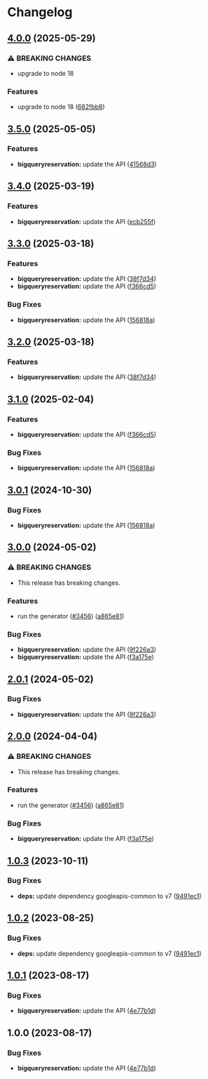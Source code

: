 # Changelog

## [4.0.0](https://github.com/googleapis/google-api-nodejs-client/compare/bigqueryreservation-v3.5.0...bigqueryreservation-v4.0.0) (2025-05-29)


### ⚠ BREAKING CHANGES

* upgrade to node 18

### Features

* upgrade to node 18 ([682fbb8](https://github.com/googleapis/google-api-nodejs-client/commit/682fbb869189ae92b3e9a194d37d0548af0c1f92))

## [3.5.0](https://github.com/googleapis/google-api-nodejs-client/compare/bigqueryreservation-v3.4.0...bigqueryreservation-v3.5.0) (2025-05-05)


### Features

* **bigqueryreservation:** update the API ([41568d3](https://github.com/googleapis/google-api-nodejs-client/commit/41568d305e50aff9655c07b80ce30f9d8034a77e))

## [3.4.0](https://github.com/googleapis/google-api-nodejs-client/compare/bigqueryreservation-v3.3.0...bigqueryreservation-v3.4.0) (2025-03-19)


### Features

* **bigqueryreservation:** update the API ([ecb255f](https://github.com/googleapis/google-api-nodejs-client/commit/ecb255fcb26b389d57cf3c3b2b0f3e4a014b4270))

## [3.3.0](https://github.com/googleapis/google-api-nodejs-client/compare/bigqueryreservation-v3.2.0...bigqueryreservation-v3.3.0) (2025-03-18)


### Features

* **bigqueryreservation:** update the API ([38f7d34](https://github.com/googleapis/google-api-nodejs-client/commit/38f7d341b3cb269d714874ed40f15a5d04597c90))
* **bigqueryreservation:** update the API ([f366cd5](https://github.com/googleapis/google-api-nodejs-client/commit/f366cd512bc83c610bc6bcd5e5358a0f4fc259f3))


### Bug Fixes

* **bigqueryreservation:** update the API ([156818a](https://github.com/googleapis/google-api-nodejs-client/commit/156818a600e87b5bb5067aee24009c8c410bef54))

## [3.2.0](https://github.com/googleapis/google-api-nodejs-client/compare/bigqueryreservation-v3.1.0...bigqueryreservation-v3.2.0) (2025-03-18)


### Features

* **bigqueryreservation:** update the API ([38f7d34](https://github.com/googleapis/google-api-nodejs-client/commit/38f7d341b3cb269d714874ed40f15a5d04597c90))

## [3.1.0](https://github.com/googleapis/google-api-nodejs-client/compare/bigqueryreservation-v3.0.1...bigqueryreservation-v3.1.0) (2025-02-04)


### Features

* **bigqueryreservation:** update the API ([f366cd5](https://github.com/googleapis/google-api-nodejs-client/commit/f366cd512bc83c610bc6bcd5e5358a0f4fc259f3))


### Bug Fixes

* **bigqueryreservation:** update the API ([156818a](https://github.com/googleapis/google-api-nodejs-client/commit/156818a600e87b5bb5067aee24009c8c410bef54))

## [3.0.1](https://github.com/googleapis/google-api-nodejs-client/compare/bigqueryreservation-v3.0.0...bigqueryreservation-v3.0.1) (2024-10-30)


### Bug Fixes

* **bigqueryreservation:** update the API ([156818a](https://github.com/googleapis/google-api-nodejs-client/commit/156818a600e87b5bb5067aee24009c8c410bef54))

## [3.0.0](https://github.com/googleapis/google-api-nodejs-client/compare/bigqueryreservation-v2.0.1...bigqueryreservation-v3.0.0) (2024-05-02)


### ⚠ BREAKING CHANGES

* This release has breaking changes.

### Features

* run the generator ([#3456](https://github.com/googleapis/google-api-nodejs-client/issues/3456)) ([a865e81](https://github.com/googleapis/google-api-nodejs-client/commit/a865e81539b315d3b321650663ba0b2555b1e5a1))


### Bug Fixes

* **bigqueryreservation:** update the API ([9f226a3](https://github.com/googleapis/google-api-nodejs-client/commit/9f226a3de413175cd44c76f45b19169010daaaa9))
* **bigqueryreservation:** update the API ([f3a175e](https://github.com/googleapis/google-api-nodejs-client/commit/f3a175e2cd55c214b2b58c28415135208d599315))

## [2.0.1](https://github.com/googleapis/google-api-nodejs-client/compare/bigqueryreservation-v2.0.0...bigqueryreservation-v2.0.1) (2024-05-02)


### Bug Fixes

* **bigqueryreservation:** update the API ([9f226a3](https://github.com/googleapis/google-api-nodejs-client/commit/9f226a3de413175cd44c76f45b19169010daaaa9))

## [2.0.0](https://github.com/googleapis/google-api-nodejs-client/compare/bigqueryreservation-v1.0.3...bigqueryreservation-v2.0.0) (2024-04-04)


### ⚠ BREAKING CHANGES

* This release has breaking changes.

### Features

* run the generator ([#3456](https://github.com/googleapis/google-api-nodejs-client/issues/3456)) ([a865e81](https://github.com/googleapis/google-api-nodejs-client/commit/a865e81539b315d3b321650663ba0b2555b1e5a1))


### Bug Fixes

* **bigqueryreservation:** update the API ([f3a175e](https://github.com/googleapis/google-api-nodejs-client/commit/f3a175e2cd55c214b2b58c28415135208d599315))

## [1.0.3](https://github.com/googleapis/google-api-nodejs-client/compare/bigqueryreservation-v1.0.2...bigqueryreservation-v1.0.3) (2023-10-11)


### Bug Fixes

* **deps:** update dependency googleapis-common to v7 ([9491ec1](https://github.com/googleapis/google-api-nodejs-client/commit/9491ec1cdc3c413e7d73edcfcd59cf5c28a7c855))

## [1.0.2](https://github.com/googleapis/google-api-nodejs-client/compare/bigqueryreservation-v1.0.1...bigqueryreservation-v1.0.2) (2023-08-25)


### Bug Fixes

* **deps:** update dependency googleapis-common to v7 ([9491ec1](https://github.com/googleapis/google-api-nodejs-client/commit/9491ec1cdc3c413e7d73edcfcd59cf5c28a7c855))

## [1.0.1](https://github.com/googleapis/google-api-nodejs-client/compare/bigqueryreservation-v1.0.0...bigqueryreservation-v1.0.1) (2023-08-17)


### Bug Fixes

* **bigqueryreservation:** update the API ([4e77b1d](https://github.com/googleapis/google-api-nodejs-client/commit/4e77b1d16255acaa3a11f08f76d82372c246aa3d))

## 1.0.0 (2023-08-17)


### Bug Fixes

* **bigqueryreservation:** update the API ([4e77b1d](https://github.com/googleapis/google-api-nodejs-client/commit/4e77b1d16255acaa3a11f08f76d82372c246aa3d))
